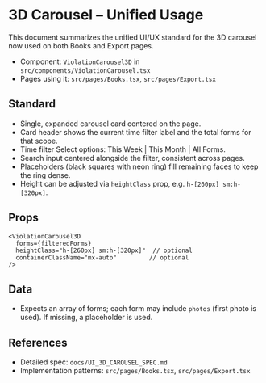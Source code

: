 # 3D Carousel – Unified Usage

This document summarizes the unified UI/UX standard for the 3D carousel now used on both Books and Export pages.

- Component: `ViolationCarousel3D` in `src/components/ViolationCarousel.tsx`
- Pages using it: `src/pages/Books.tsx`, `src/pages/Export.tsx`

## Standard
- Single, expanded carousel card centered on the page.
- Card header shows the current time filter label and the total forms for that scope.
- Time filter Select options: This Week | This Month | All Forms.
- Search input centered alongside the filter, consistent across pages.
- Placeholders (black squares with neon ring) fill remaining faces to keep the ring dense.
- Height can be adjusted via `heightClass` prop, e.g. `h-[260px] sm:h-[320px]`.

## Props
```
<ViolationCarousel3D
  forms={filteredForms}
  heightClass="h-[260px] sm:h-[320px]"  // optional
  containerClassName="mx-auto"         // optional
/>
```

## Data
- Expects an array of forms; each form may include `photos` (first photo is used). If missing, a placeholder is used.

## References
- Detailed spec: `docs/UI_3D_CAROUSEL_SPEC.md`
- Implementation patterns: `src/pages/Books.tsx`, `src/pages/Export.tsx`

